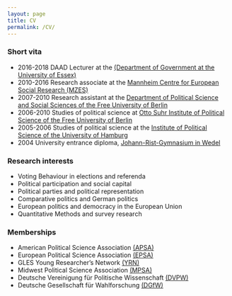 ```yaml
---
layout: page
title: CV
permalink: /CV/
---
```


<!-- <label for='drinking-note' class='margin-toggle'> &#8853;</label><input type='checkbox' id='drinking-note' class='margin-toggle'/><span class='marginnote'>CV of Julia Partheymüller ([download](https://dl.dropboxusercontent.com/u/56285298/CV_Partheymueller_en.pdf)) </span> -->

### Short vita 

-   2016-2018 DAAD Lecturer at the [(Department of Government at the University of Essex)](https://www.essex.ac.uk/departments/government)
-   2010-2016 Research associate at the [Mannheim Centre for European Social Research (MZES)](http://www.mzes.uni-mannheim.de/d7/de)
-   2007-2010 Research assistant at the [Department of Political Science and Social Sciences of the Free University of Berlin](https://www.fu-berlin.de/en/einrichtungen/fachbereiche/fb/pol-soz/index.html)
-   2006-2010 Studies of political science at [Otto Suhr Institute of Political Science of the Free University of Berlin](http://www.polsoz.fu-berlin.de/en/polwiss/index.html)
-   2005-2006 Studies of political science at the [Institute of Political Science of the University of Hamburg](https://www.wiso.uni-hamburg.de/fachbereich-sowi/ueber-den-fachbereich/fachgebiete/fachgebiet-politikwissenschaft.html)
-   2004 University entrance diploma, [Johann-Rist-Gymnasium in Wedel](http://www.jrg-wedel.de/startseite.html)

### Research interests

- Voting Behaviour in elections and referenda
- Political participation and social capital
- Political parties and political representation
- Comparative politics and German politics
- European politics and democracy in the European Union
- Quantitative Methods and survey research

### Memberships

-   American Political Science
    Association [(APSA)](http://www.apsanet.org/)
-   European Political Science
    Association [(EPSA)](http://www.epsanet.org/)
-   GLES Young Researcher’s
    Network [(YRN)](http://www.gles.eu/youngresearchers_startseite.htm)
-   Midwest Political Science
    Association [(MPSA)](http://www.mpsanet.org/)
-   Deutsche Vereinigung für Politische
    Wissenschaft [(DVPW)](http://www.dvpw.de/)
-   Deutsche Gesellschaft für
    Wahlforschung [(DGfW)](http://www.dgfw.info/)







